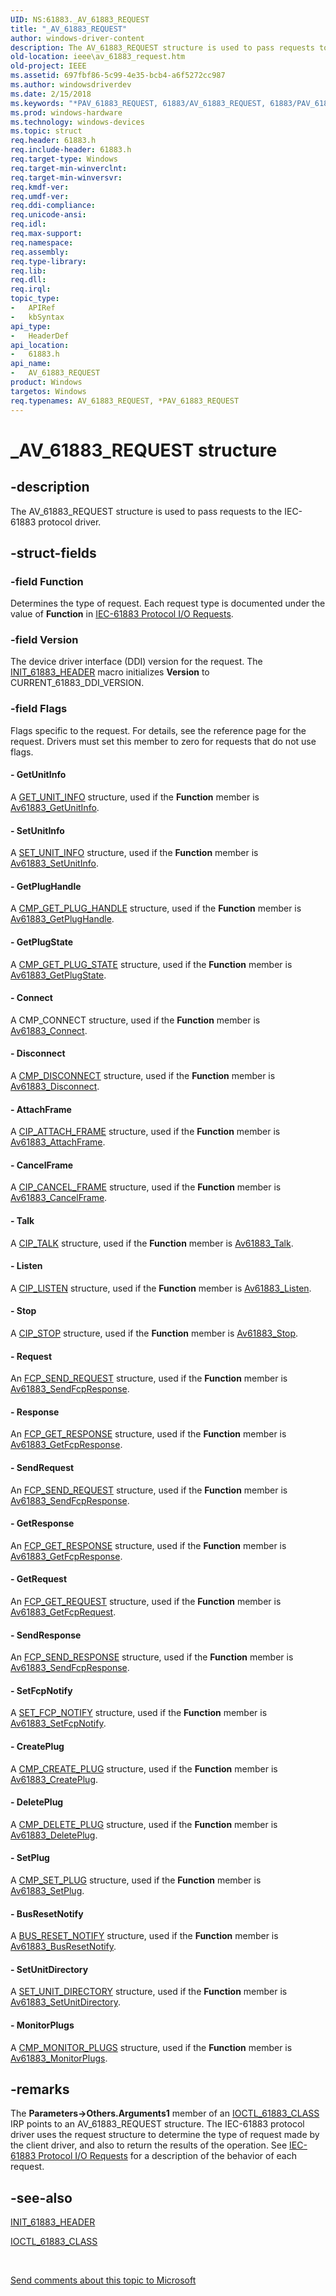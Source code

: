 ```yaml
---
UID: NS:61883._AV_61883_REQUEST
title: "_AV_61883_REQUEST"
author: windows-driver-content
description: The AV_61883_REQUEST structure is used to pass requests to the IEC-61883 protocol driver.
old-location: ieee\av_61883_request.htm
old-project: IEEE
ms.assetid: 697fbf86-5c99-4e35-bcb4-a6f5272cc987
ms.author: windowsdriverdev
ms.date: 2/15/2018
ms.keywords: "*PAV_61883_REQUEST, 61883/AV_61883_REQUEST, 61883/PAV_61883_REQUEST, 61883_structures_d914a3cc-63dd-4eaf-9d0f-2682e1da78c9.xml, AV_61883_REQUEST, AV_61883_REQUEST structure [Buses], IEEE.av_61883_request, PAV_61883_REQUEST, PAV_61883_REQUEST structure pointer [Buses], _AV_61883_REQUEST"
ms.prod: windows-hardware
ms.technology: windows-devices
ms.topic: struct
req.header: 61883.h
req.include-header: 61883.h
req.target-type: Windows
req.target-min-winverclnt: 
req.target-min-winversvr: 
req.kmdf-ver: 
req.umdf-ver: 
req.ddi-compliance: 
req.unicode-ansi: 
req.idl: 
req.max-support: 
req.namespace: 
req.assembly: 
req.type-library: 
req.lib: 
req.dll: 
req.irql: 
topic_type:
-	APIRef
-	kbSyntax
api_type:
-	HeaderDef
api_location:
-	61883.h
api_name:
-	AV_61883_REQUEST
product: Windows
targetos: Windows
req.typenames: AV_61883_REQUEST, *PAV_61883_REQUEST
---
```


# _AV_61883_REQUEST structure


## -description


The AV_61883_REQUEST structure is used to pass requests to the IEC-61883 protocol driver.


## -struct-fields




### -field Function

Determines the type of request. Each request type is documented under the value of <b>Function</b> in <a href="https://msdn.microsoft.com/library/windows/hardware/ff537195">IEC-61883 Protocol I/O Requests</a>.


### -field Version

The device driver interface (DDI) version for the request. The <a href="https://msdn.microsoft.com/library/windows/hardware/ff537219">INIT_61883_HEADER</a> macro initializes <b>Version</b> to CURRENT_61883_DDI_VERSION.


### -field Flags

Flags specific to the request. For details, see the reference page for the request. Drivers must set this member to zero for requests that do not use flags.


#### - GetUnitInfo

A <a href="https://msdn.microsoft.com/2FE13A53-5B88-40B8-B129-8DD141F1B160">GET_UNIT_INFO</a> structure, used if the <b>Function</b> member is <a href="https://msdn.microsoft.com/library/windows/hardware/ff536983">Av61883_GetUnitInfo</a>.


#### - SetUnitInfo

A <a href="https://msdn.microsoft.com/D4A9B507-E199-42EA-BC29-6F477BEC8D20">SET_UNIT_INFO</a> structure, used if the <b>Function</b> member is <a href="https://msdn.microsoft.com/library/windows/hardware/ff537002">Av61883_SetUnitInfo</a>.


#### - GetPlugHandle

A <a href="https://msdn.microsoft.com/4EDEE2EE-7B42-4CC9-8CFC-4690193C5D4D">CMP_GET_PLUG_HANDLE</a> structure, used if the <b>Function</b> member is <a href="https://msdn.microsoft.com/library/windows/hardware/ff536979">Av61883_GetPlugHandle</a>.


#### - GetPlugState

A <a href="https://msdn.microsoft.com/76BC179A-7484-433C-8467-B13BA7008B90">CMP_GET_PLUG_STATE</a> structure, used if the <b>Function</b> member is <a href="https://msdn.microsoft.com/library/windows/hardware/ff536980">Av61883_GetPlugState</a>.


#### - Connect

A CMP_CONNECT structure, used if the <b>Function</b> member is <a href="https://msdn.microsoft.com/library/windows/hardware/ff536958">Av61883_Connect</a>.


#### - Disconnect

A <a href="https://msdn.microsoft.com/7EAE617D-EFF9-4F77-9B9C-5985B864B310">CMP_DISCONNECT</a> structure, used if the <b>Function</b> member is <a href="https://msdn.microsoft.com/library/windows/hardware/ff536966">Av61883_Disconnect</a>.


#### - AttachFrame

A <a href="https://msdn.microsoft.com/F7E283BB-B714-4CD4-AFF4-EFB62D82791D">CIP_ATTACH_FRAME</a> structure, used if the <b>Function</b> member is <a href="https://msdn.microsoft.com/library/windows/hardware/ff536950">Av61883_AttachFrame</a>.


#### - CancelFrame

A <a href="https://msdn.microsoft.com/952625D0-BA82-40C1-8EBF-8CD54C0E4C40">CIP_CANCEL_FRAME</a> structure, used if the <b>Function</b> member is <a href="https://msdn.microsoft.com/library/windows/hardware/ff536956">Av61883_CancelFrame</a>.


#### - Talk

A <a href="https://msdn.microsoft.com/DD5EB79D-122B-4D17-9109-37473AC49C4A">CIP_TALK</a> structure, used if the <b>Function</b> member is <a href="https://msdn.microsoft.com/library/windows/hardware/ff537007">Av61883_Talk</a>.


#### - Listen

A <a href="https://msdn.microsoft.com/362ABECF-66D3-4B0B-913B-59F7196D6BFD">CIP_LISTEN</a> structure, used if the <b>Function</b> member is <a href="https://msdn.microsoft.com/library/windows/hardware/ff536985">Av61883_Listen</a>.


#### - Stop

A <a href="https://msdn.microsoft.com/FE396C2C-B099-47F4-9C27-93D420D54103">CIP_STOP</a> structure, used if the <b>Function</b> member is <a href="https://msdn.microsoft.com/library/windows/hardware/ff537005">Av61883_Stop</a>.


#### - Request

An <a href="https://msdn.microsoft.com/82F36729-57E0-49AB-8C2D-BCBA6EED33EE">FCP_SEND_REQUEST</a> structure, used if the <b>Function</b> member is <a href="https://msdn.microsoft.com/library/windows/hardware/ff536992">Av61883_SendFcpResponse</a>.


#### - Response

An <a href="https://msdn.microsoft.com/1CE962A4-7F99-4F81-8B85-265A4225B88A">FCP_GET_RESPONSE</a> structure, used if the <b>Function</b> member is <a href="https://msdn.microsoft.com/library/windows/hardware/ff536977">Av61883_GetFcpResponse</a>.


#### - SendRequest

An <a href="https://msdn.microsoft.com/82F36729-57E0-49AB-8C2D-BCBA6EED33EE">FCP_SEND_REQUEST</a> structure, used if the <b>Function</b> member is <a href="https://msdn.microsoft.com/library/windows/hardware/ff536992">Av61883_SendFcpResponse</a>.


#### - GetResponse

An <a href="https://msdn.microsoft.com/1CE962A4-7F99-4F81-8B85-265A4225B88A">FCP_GET_RESPONSE</a> structure, used if the <b>Function</b> member is <a href="https://msdn.microsoft.com/library/windows/hardware/ff536977">Av61883_GetFcpResponse</a>.


#### - GetRequest

An <a href="https://msdn.microsoft.com/4DD05230-E9CA-4067-984B-7F0540FE8079">FCP_GET_REQUEST</a> structure, used if the <b>Function</b> member is <a href="https://msdn.microsoft.com/library/windows/hardware/ff536974">Av61883_GetFcpRequest</a>.


#### - SendResponse

An <a href="https://msdn.microsoft.com/65C76CA1-F7F2-4DFD-B928-0595A137BF28">FCP_SEND_RESPONSE</a> structure, used if the <b>Function</b> member is <a href="https://msdn.microsoft.com/library/windows/hardware/ff536992">Av61883_SendFcpResponse</a>.


#### - SetFcpNotify

A <a href="https://msdn.microsoft.com/94A966C4-9FFA-4937-B7D8-D1A3608E4A7F">SET_FCP_NOTIFY</a> structure, used if the <b>Function</b> member is <a href="https://msdn.microsoft.com/library/windows/hardware/ff536993">Av61883_SetFcpNotify</a>.


#### - CreatePlug

A <a href="https://msdn.microsoft.com/4FE3FE9E-9F00-431D-99F0-002B1368CE34">CMP_CREATE_PLUG</a> structure, used if the <b>Function</b> member is <a href="https://msdn.microsoft.com/library/windows/hardware/ff536961">Av61883_CreatePlug</a>.


#### - DeletePlug

A <a href="https://msdn.microsoft.com/93F81B97-5C37-47BF-8867-0FBEFA8F6D3B">CMP_DELETE_PLUG</a> structure, used if the <b>Function</b> member is <a href="https://msdn.microsoft.com/library/windows/hardware/ff536964">Av61883_DeletePlug</a>.


#### - SetPlug

A <a href="https://msdn.microsoft.com/2C47165D-9D04-46C8-A1EC-04E6F32AE516">CMP_SET_PLUG</a> structure, used if the <b>Function</b> member is <a href="https://msdn.microsoft.com/library/windows/hardware/ff536995">Av61883_SetPlug</a>.


#### - BusResetNotify

A <a href="https://msdn.microsoft.com/9CF14B12-D94F-486D-A5FC-E7CC2730D8E9">BUS_RESET_NOTIFY</a> structure, used if the <b>Function</b> member is <a href="https://msdn.microsoft.com/library/windows/hardware/ff536955">Av61883_BusResetNotify</a>.


#### - SetUnitDirectory

A <a href="https://msdn.microsoft.com/C4021856-835D-4B4B-9795-4FEEEFAC06B8">SET_UNIT_DIRECTORY</a> structure, used if the <b>Function</b> member is <a href="https://msdn.microsoft.com/library/windows/hardware/ff536998">Av61883_SetUnitDirectory</a>.


#### - MonitorPlugs

A <a href="https://msdn.microsoft.com/D281BCBB-CDC6-442C-9A47-DF07D1BE1B28">CMP_MONITOR_PLUGS</a> structure, used if the <b>Function</b> member is <a href="https://msdn.microsoft.com/library/windows/hardware/ff536987">Av61883_MonitorPlugs</a>.


## -remarks



The <b>Parameters-&gt;</b><b>Others.Arguments1</b> member of an <a href="https://msdn.microsoft.com/library/windows/hardware/ff537234">IOCTL_61883_CLASS</a> IRP points to an AV_61883_REQUEST structure. The IEC-61883 protocol driver uses the request structure to determine the type of request made by the client driver, and also to return the results of the operation. See <a href="https://msdn.microsoft.com/library/windows/hardware/ff537195">IEC-61883 Protocol I/O Requests</a> for a description of the behavior of each request.




## -see-also




<a href="https://msdn.microsoft.com/library/windows/hardware/ff537219">INIT_61883_HEADER</a>



<a href="https://msdn.microsoft.com/library/windows/hardware/ff537234">IOCTL_61883_CLASS</a>
 

 

<a href="mailto:wsddocfb@microsoft.com?subject=Documentation%20feedback [IEEE\buses]:%20AV_61883_REQUEST structure%20 RELEASE:%20(2/15/2018)&amp;body=%0A%0APRIVACY STATEMENT%0A%0AWe use your feedback to improve the documentation. We don't use your email address for any other purpose, and we'll remove your email address from our system after the issue that you're reporting is fixed. While we're working to fix this issue, we might send you an email message to ask for more info. Later, we might also send you an email message to let you know that we've addressed your feedback.%0A%0AFor more info about Microsoft's privacy policy, see http://privacy.microsoft.com/en-us/default.aspx." title="Send comments about this topic to Microsoft">Send comments about this topic to Microsoft</a>

